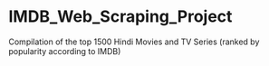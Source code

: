 # IMDB_Web_Scraping_Project
Compilation of the top 1500 Hindi Movies and TV Series (ranked by popularity according to IMDB)
